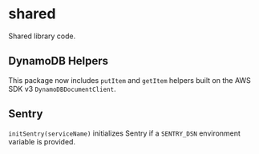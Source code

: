 # shared

Shared library code.

## DynamoDB Helpers

This package now includes `putItem` and `getItem` helpers built on the AWS SDK v3 `DynamoDBDocumentClient`.

## Sentry

`initSentry(serviceName)` initializes Sentry if a `SENTRY_DSN` environment variable is provided.
